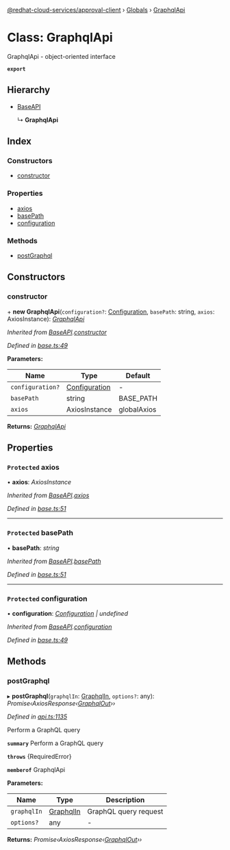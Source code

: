[@redhat-cloud-services/approval-client](../README.md) › [Globals](../globals.md) › [GraphqlApi](graphqlapi.md)

# Class: GraphqlApi

GraphqlApi - object-oriented interface

**`export`** 

## Hierarchy

* [BaseAPI](baseapi.md)

  ↳ **GraphqlApi**

## Index

### Constructors

* [constructor](graphqlapi.md#constructor)

### Properties

* [axios](graphqlapi.md#protected-axios)
* [basePath](graphqlapi.md#protected-basepath)
* [configuration](graphqlapi.md#protected-configuration)

### Methods

* [postGraphql](graphqlapi.md#postgraphql)

## Constructors

###  constructor

\+ **new GraphqlApi**(`configuration?`: [Configuration](configuration.md), `basePath`: string, `axios`: AxiosInstance): *[GraphqlApi](graphqlapi.md)*

*Inherited from [BaseAPI](baseapi.md).[constructor](baseapi.md#constructor)*

*Defined in [base.ts:49](https://github.com/RedHatInsights/javascript-clients/blob/master/packages/approval/base.ts#L49)*

**Parameters:**

Name | Type | Default |
------ | ------ | ------ |
`configuration?` | [Configuration](configuration.md) | - |
`basePath` | string | BASE_PATH |
`axios` | AxiosInstance | globalAxios |

**Returns:** *[GraphqlApi](graphqlapi.md)*

## Properties

### `Protected` axios

• **axios**: *AxiosInstance*

*Inherited from [BaseAPI](baseapi.md).[axios](baseapi.md#protected-axios)*

*Defined in [base.ts:51](https://github.com/RedHatInsights/javascript-clients/blob/master/packages/approval/base.ts#L51)*

___

### `Protected` basePath

• **basePath**: *string*

*Inherited from [BaseAPI](baseapi.md).[basePath](baseapi.md#protected-basepath)*

*Defined in [base.ts:51](https://github.com/RedHatInsights/javascript-clients/blob/master/packages/approval/base.ts#L51)*

___

### `Protected` configuration

• **configuration**: *[Configuration](configuration.md) | undefined*

*Inherited from [BaseAPI](baseapi.md).[configuration](baseapi.md#protected-configuration)*

*Defined in [base.ts:49](https://github.com/RedHatInsights/javascript-clients/blob/master/packages/approval/base.ts#L49)*

## Methods

###  postGraphql

▸ **postGraphql**(`graphqlIn`: [GraphqlIn](../interfaces/graphqlin.md), `options?`: any): *Promise‹AxiosResponse‹[GraphqlOut](../interfaces/graphqlout.md)››*

*Defined in [api.ts:1135](https://github.com/RedHatInsights/javascript-clients/blob/master/packages/approval/api.ts#L1135)*

Perform a GraphQL query

**`summary`** Perform a GraphQL query

**`throws`** {RequiredError}

**`memberof`** GraphqlApi

**Parameters:**

Name | Type | Description |
------ | ------ | ------ |
`graphqlIn` | [GraphqlIn](../interfaces/graphqlin.md) | GraphQL query request |
`options?` | any | - |

**Returns:** *Promise‹AxiosResponse‹[GraphqlOut](../interfaces/graphqlout.md)››*
